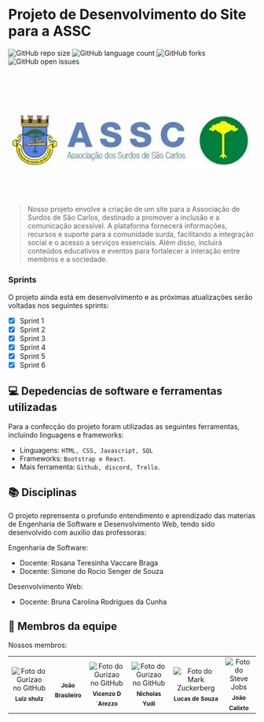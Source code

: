 # Projeto de Desenvolvimento do Site para a ASSC

![GitHub repo size](https://img.shields.io/github/repo-size/calixtojp/projetoWeb?style=for-the-badge)
![GitHub language count](https://img.shields.io/github/languages/count/calixtojp/projetoWeb?style=for-the-badge)
![GitHub forks](https://img.shields.io/github/forks/calixtojp/projetoWeb?style=for-the-badge)
![GitHub open issues](https://img.shields.io/github/issues/calixtojp/projetoWeb?style=for-the-badge)


<img src="images.jpg" alt="Exemplo imagem">

> Nosso projeto envolve a criação de um site para a Associação de Surdos de São Carlos, destinado a promover a inclusão e a comunicação acessível. A plataforma fornecerá informações, recursos e suporte para a comunidade surda, facilitando a integração social e o acesso a serviços essenciais. Além disso, incluirá conteúdos educativos e eventos para fortalecer a interação entre membros e a sociedade.

### Sprints

O projeto ainda está em desenvolvimento e as próximas atualizações serão voltadas nos seguintes sprints:

- [x] Sprint 1
- [x] Sprint 2
- [x] Sprint 3
- [x] Sprint 4
- [x] Sprint 5
- [x] Sprint 6

## 💻 Depedencias de software e ferramentas utilizadas

Para a confecção do projeto foram utilizadas as seguintes ferramentas, incluindo linguagens e frameworks:

- Linguagens: `HTML, CSS, Javascript, SQL`
- Frameworks: `Bootstrap e React`.
- Mais ferramenta: `Github, discord, Trello`.

## 📚 Disciplinas

O projeto reprensenta o profundo entendimento e aprendizado das materias de Engenharia de Software e Desenvolvimento Web, tendo sido desenvolvido com auxílio das professoras:

Engenharia de Software:
- Docente: Rosana Teresinha Vaccare Braga
- Docente: Simone do Rocio Senger de Souza

Desenvolvimento Web:
- Docente: Bruna Carolina Rodrigues da Cunha

## 🤝 Membros da equipe

Nossos membros:

<table>
  <tr>
    <td align="center">
        <img src="https://avatars.githubusercontent.com/u/72415526?v=4" width="100px;" alt="Foto do Gurizao no GitHub"/><br>
        <sub>
          <b>Luiz shulz</b>
        </sub>
      </a>
    </td>
    <td align="center">
        <img src="https://media.licdn.com/dms/image/D4D03AQGVJJHhcpU74Q/profile-displayphoto-shrink_800_800/0/1701195269940?e=1723075200&v=beta&t=fOa6F4OJew7VkKZJJCc63dJ5KUqQzvZdTt5pjXANpUQ" width="100px;" alt=""/><br>
        <sub>
          <b>João Brasileiro</b>
        </sub>
      </a>
    </td>
    <td align="center">
        <img src="https://avatars.githubusercontent.com/u/102184387?v=4" width="100px;" alt="Foto do Gurizao no GitHub"/><br>
        <sub>
          <b>Vicenzo D´Arezzo</b>
        </sub>
      </a>
    </td>
    <td align="center">
        <img src="https://avatars.githubusercontent.com/u/83601712?v=4" width="100px;" alt="Foto do Gurizao no GitHub"/><br>
        <sub>
          <b>Nicholas Yudi</b>
        </sub>
      </a>
    </td>
    <td align="center">
        <img src="https://avatars.githubusercontent.com/u/129531879?v=4" width="100px;" alt="Foto do Mark Zuckerberg"/><br>
        <sub>
          <b>Lucas de Souza</b>
        </sub>
      </a>
    </td>
    <td align="center">
        <img src="https://avatars.githubusercontent.com/u/107281841?v=4" width="100px;" alt="Foto do Steve Jobs"/><br>
        <sub>
          <b>João Calixto</b>
        </sub>
      </a>
    </td>
  </tr>
</table>

